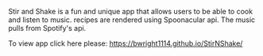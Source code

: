  Stir and Shake is a fun and unique app that allows users to be able to cook and listen to music. recipes are rendered using Spoonacular api. The music pulls from Spotify's api. 

To view app click here please: https://bwright1114.github.io/StirNShake/
